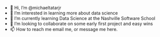 - 👋 Hi, I’m @michaeltatarjr
- 👀 I’m interested in learning more about data science
- 🌱 I’m currently learning Data Science at the Nashville Software School
- 💞️ I’m looking to collaborate on some early first project and easy wins
- 📫 How to reach me email me, or message me here.

<!---
michaeltatarjr/michaeltatarjr is a ✨ special ✨ repository because its `README.md` (this file) appears on your GitHub profile.
You can click the Preview link to take a look at your changes.
--->
